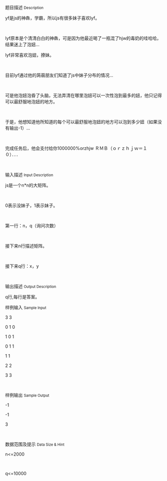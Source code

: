 <div class="panel panel-default">
<div class="area-title">
<span>
题目描述
<small>Description</small>
</span></div>
<div class="panel-body">

<p>yf是js的神犇，学霸，所以js有很多妹子喜欢lyf。</p><p><br></p><p>lyf原本是个清清白白的神犇，可是因为他最近喝了一瓶混了hjw的毒奶的哇哈哈，结果迷上了泡妞...</p><p>lyf非常喜欢泡妞，撩妹。</p><p><br></p><p>目前lyf通过他的蒟蒻朋友们知道了js中妹子分布的情况...</p><p><br></p><p>可是他泡妞泡昏了头脑，无法弄清在哪里泡妞可以一次性泡到最多的妞，他只记得可以最舒服地泡妞的地方。</p><p><br></p><p>于是，他想知道他所知道的每个可以最舒服地泡妞的地方可以泡到多少妞（如果没有输出-1）...</p><p><br></p><p>完成任务后，他会支付给你1000000%orzhjw ＲＭＢ（ｏｒｚｈｊｗ＝１０）．．．</p><p><br></p>

</div>
</div>

<div class="panel panel-default">
<div class="area-title">
<span>
输入描述
<small>Input Description</small>
</span></div>
<div class="panel-body">
<p>js是一个n*n的大矩阵。</p><p><br></p><p>0表示没妹子，1表示妹子。</p><p><br></p><p>第一行：n，q（询问次数）</p><p><br></p><p>接下来n行描述矩阵。</p><p><br></p><p>接下来q行：x，y</p><p><br></p>

</div>
</div>
<div  class="panel panel-default">
<div class="area-title">
<span>
输出描述
<small>Output Description</small>
</span></div>
<div class="panel-body">

<p>q行,每行是答案。</p>

</div>
</div>


<div class="panel panel-default">
<div class="area-title">
<span>
样例输入
<small>Sample Input</small>
</span></div>
<div class="panel-body">
<p>3 3</p><p>0 1 0</p><p>1 0 1</p><p>0 1 1</p><p>1 1</p><p>2 2 </p><p>3 3 </p><p><br></p>

</div>
</div>

<div class="panel panel-default">
<div class="area-title">
<span>
样例输出
<small>Sample Output</small>
</span></div>
<div class="panel-body">
<p>-1</p><p>-1</p><p>3</p><p><br></p>

</div>
</div>

<div class="panel panel-default">
<div class="area-title">
<span>
数据范围及提示
<small>Data Size & Hint</small>
</span></div>
<div class="panel-body">
<p>n&lt;=2000</p><p><br></p><p>q&lt;=10000</p><p><br></p>
</div>
</div>